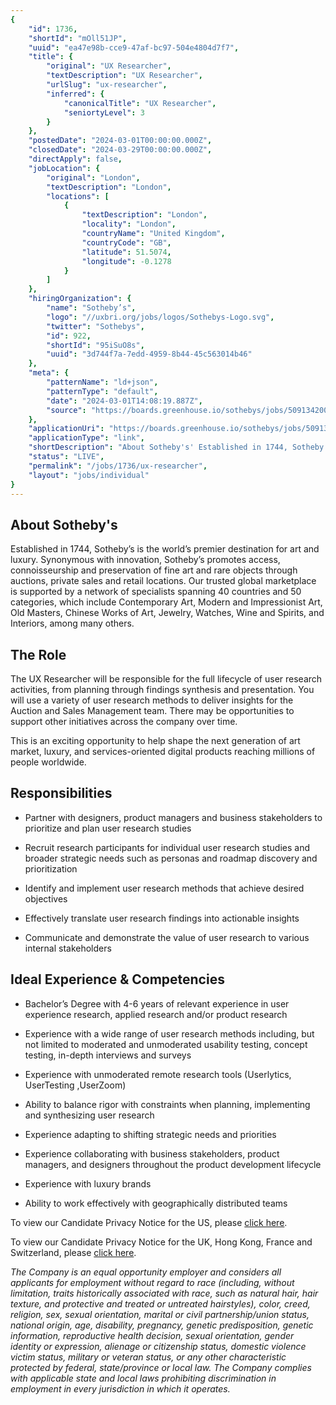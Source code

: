 ```yaml
---
{
	"id": 1736,
	"shortId": "mOll51JP",
	"uuid": "ea47e98b-cce9-47af-bc97-504e4804d7f7",
	"title": {
		"original": "UX Researcher",
		"textDescription": "UX Researcher",
		"urlSlug": "ux-researcher",
		"inferred": {
			"canonicalTitle": "UX Researcher",
			"seniortyLevel": 3
		}
	},
	"postedDate": "2024-03-01T00:00:00.000Z",
	"closedDate": "2024-03-29T00:00:00.000Z",
	"directApply": false,
	"jobLocation": {
		"original": "London",
		"textDescription": "London",
		"locations": [
			{
				"textDescription": "London",
				"locality": "London",
				"countryName": "United Kingdom",
				"countryCode": "GB",
				"latitude": 51.5074,
				"longitude": -0.1278
			}
		]
	},
	"hiringOrganization": {
		"name": "Sotheby’s",
		"logo": "//uxbri.org/jobs/logos/Sothebys-Logo.svg",
		"twitter": "Sothebys",
		"id": 922,
		"shortId": "95iSuO8s",
		"uuid": "3d744f7a-7edd-4959-8b44-45c563014b46"
	},
	"meta": {
		"patternName": "ld+json",
		"patternType": "default",
		"date": "2024-03-01T14:08:19.887Z",
		"source": "https://boards.greenhouse.io/sothebys/jobs/5091342004?gh_src=90f71b124us"
	},
	"applicationUri": "https://boards.greenhouse.io/sothebys/jobs/5091342004?gh_src=90f71b124us",
	"applicationType": "link",
	"shortDescription": "About Sotheby's' Established in 1744, Sotheby’s’ is the world’s’ premier destination for art and luxury. Synonymous with innovation, Sotheby’s’ promotes access, connoisseurship and preservation of",
	"status": "LIVE",
	"permalink": "/jobs/1736/ux-researcher",
	"layout": "jobs/individual"
}
---
```

<h2>About Sotheby's</h2><p>Established in 1744, Sotheby’s is the world’s premier destination for art and luxury. Synonymous with innovation, Sotheby’s promotes access, connoisseurship and preservation of fine art and rare objects through auctions, private sales and retail locations. Our trusted global marketplace is supported by a network of specialists spanning 40 countries and 50 categories, which include Contemporary Art, Modern and Impressionist Art, Old Masters, Chinese Works of Art, Jewelry, Watches, Wine and Spirits, and Interiors, among many others.</p><h2>The Role</h2><p>The UX Researcher will be responsible for the full lifecycle of user research activities, from planning through findings synthesis and presentation. You will use a variety of user research methods to deliver insights for the Auction and Sales Management team. There may be opportunities to support other initiatives across the company over time.</p><p>This is an exciting opportunity to help shape the next generation of art market, luxury, and services-oriented digital products reaching millions of people worldwide.</p><h2>Responsibilities</h2><ul><li><p>Partner with designers, product managers and business stakeholders to prioritize and plan user research studies</p></li><li><p>Recruit research participants for individual user research studies and broader strategic needs such as personas and roadmap discovery and prioritization</p></li><li><p>Identify and implement user research methods that achieve desired objectives</p></li><li><p>Effectively translate user research findings into actionable insights</p></li><li><p>Communicate and demonstrate the value of user research to various internal stakeholders&nbsp;</p></li></ul><h2>Ideal Experience &amp; Competencies</h2><ul><li><p>Bachelor’s Degree with 4-6 years of relevant experience in user experience research, applied research and/or product research&nbsp;</p></li><li><p>Experience with a wide range of user research methods including, but not limited to moderated and unmoderated usability testing, concept testing, in-depth interviews and surveys&nbsp;</p></li><li><p>Experience with unmoderated remote research tools (Userlytics, UserTesting ,UserZoom)</p></li><li><p>Ability to balance rigor with constraints when planning, implementing and synthesizing user research&nbsp;</p></li><li><p>Experience adapting to shifting strategic needs and priorities</p></li><li><p>Experience collaborating with business stakeholders, product managers, and designers throughout the product development lifecycle</p></li><li><p>Experience with luxury brands</p></li><li><p>Ability to work effectively with geographically distributed teams</p></li></ul><p>To view our Candidate Privacy Notice for the US, please <a target="_blank" rel="noopener noreferrer nofollow" href="https://www.sothebys.com/en/docs/pdf/candidate-privacy-notice.pdf">click here</a>.</p><p>To view our Candidate Privacy Notice for the UK, Hong Kong, France and Switzerland, please <a target="_blank" rel="noopener noreferrer nofollow" href="https://www.sothebys.com/en/docs/pdf/final-v1-sothebys-recruitment-privacy-notice-uk-hk-france-and-switzerland-31-january-2022.pdf?locale=en">click here</a>.</p><p><em>The Company is an equal opportunity employer and considers all applicants for employment without regard to race (including, without limitation, traits historically associated with race, such as natural hair, hair texture, and protective and treated or untreated hairstyles), color, creed, religion, sex, sexual orientation, marital or civil partnership/union status, national origin, age, disability, pregnancy, genetic predisposition, genetic information, reproductive health decision, sexual orientation, gender identity or expression, alienage or citizenship status, domestic violence victim status, military or veteran status, or any other characteristic protected by federal, state/province or local law. The Company complies with applicable state and local laws prohibiting discrimination in employment in every jurisdiction in which it operates.</em></p>
